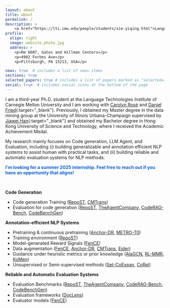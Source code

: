 ```yaml
---
layout: about
title: about
permalink: /
description: >
    <a href="https://lti.cmu.edu/people/students/xie-yiqing.html">Language Technologies Institute, CMU</a>. <a href="mailto:yiqingxi@andrew.cmu.edu?subject=Hi">yiqingxi@andrew.cmu.edu</a>
profile:
  align: right
  image: website_photo.jpg
  address: >
    <p>Rm 6607, Gates and Hillman Centers</p>
    <p>4902 Forbes Ave</p>
    <p>Pittsburgh, PA 15213, USA</p>

news: true  # includes a list of news items
sections: true
selected_papers: true # includes a list of papers marked as "selected={true}"
social: true  # includes social icons at the bottom of the page
---
```


I am a third-year Ph.D. student at the Language Technologies Institute of Carnegie Mellon University and I am working with [Carolyn Rosé](https://cp3a.github.io/) and [Daniel Fried](https://dpfried.github.io){:target="\_blank"}. Previously, I obtained my Master degree in the data mining group at the University of Illinois Urbana-Champaign supervised by [Jiawei Han](http://hanj.cs.illinois.edu){:target="\_blank"} and obtained my Bachelor degree in Hong Kong University of Science and Technology, where I received the Academic Achievement Medal.

My research mainly focuses on Code generation, LLM Agent, and Evaluation, including (i) building generalizable and annotation efficient NLP systems to assist human with practical tasks, and (ii) building reliable and automatic evaluation systems for NLP methods.
<!-- My research goal is to build generalizable, scalable and annotation efficient systems to assist human with practical tasks. This includes: -->

<!-- **I'm looking for a summer 2025 internship. Feel free to reach out if you have an opportunity that aligns!** -->

<p style="color: #0a5fd7; font-weight: bold;">I'm looking for a summer 2025 internship. Feel free to reach out if you have an opportunity that aligns!</p>

<br>


**Code Generation**
  * Code generation Training ([RepoST](https://drive.google.com/file/d/13NIHfMQqSFIzZLnpBpYniJtiftrS8ZB_/view?usp=sharing), [CMTrans](https://arxiv.org/abs/2311.00317))
  * Evaluation for code generation ([RepoST](https://drive.google.com/file/d/13NIHfMQqSFIzZLnpBpYniJtiftrS8ZB_/view?usp=sharing), [TheAgentCompany](https://arxiv.org/abs/2412.14161), [CodeRAG-Bench](https://arxiv.org/abs/2406.14497), [CodeBenchGen](https://arxiv.org/abs/2404.00566))

**Annotation-efficient NLP Systems**
  * Pretraining & continuous pretraining ([Anchor-DR](https://arxiv.org/abs/2305.05834), [METRO-T0](https://arxiv.org/abs/2305.12567))
  * Training environment ([RepoST](https://drive.google.com/file/d/13NIHfMQqSFIzZLnpBpYniJtiftrS8ZB_/view?usp=sharing))
  * Model-generated Reward Signals ([FenCE](https://arxiv.org/abs/2410.18359))
  * Data augmentation ([FenCE](https://arxiv.org/abs/2410.18359), [Anchor-DR](https://arxiv.org/abs/2305.05834), [CMTrans](https://arxiv.org/abs/2311.00317), [Eider](https://arxiv.org/abs/2106.08657))
  * Guidance under heuristic metrics or prior knowledge ([AlaGCN](https://www.cs.emory.edu/~jyang71/files/alagnn.pdf), [RL-MMR](https://arxiv.org/abs/2010.00117), [KoMen](https://www.cs.emory.edu/~jyang71/files/komen.pdf))
  * Unsupervised or Semi-supervised methods ([Set-CoExpan](https://arxiv.org/abs/2001.10106), [CoRel](https://arxiv.org/abs/2010.06714))

**Reliable and Automatic Evaluation Systems**
  * Evaluation Benchmarks ([RepoST](https://drive.google.com/file/d/13NIHfMQqSFIzZLnpBpYniJtiftrS8ZB_/view?usp=sharing), [TheAgentCompany](https://arxiv.org/abs/2412.14161), [CodeRAG-Bench](https://arxiv.org/abs/2406.14497), [CodeBenchGen](https://arxiv.org/abs/2404.00566))
  * Evaluation frameworks ([DocLens](https://arxiv.org/abs/2311.09581))
  * Evaluator models ([FenCE](https://arxiv.org/abs/2410.18359))
